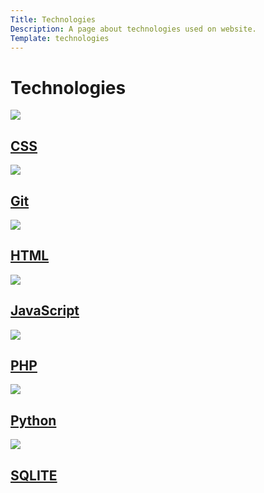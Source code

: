 ```yaml
---
Title: Technologies
Description: A page about technologies used on website.
Template: technologies
---
```


Technologies
==================

<div class="subcontainer css">
    <img src="%base_url%/image/css.jpg" class="css-img">
    <h2 class="title2">
        <a href="technology/css">CSS</a>
    </h2>
</div>
<div class="subcontainer git">
    <img src="%base_url%/image/git.jpg" class="git-img">
    <h2 class="title2">
        <a href="technology/git">Git</a>
    </h2>
</div>
<div class="subcontainer html">
    <img src="%base_url%/image/html.jpg" class="html-img">
    <h2 class="title2">
        <a href="technology/html">HTML</a>
    </h2>
</div>
<div class="subcontainer javascript">
    <img src="%base_url%/image/javascript.jpg" class="javascript-img">
    <h2 class="title2">
        <a href="technology/javascript">JavaScript</a>
    </h2>
</div>
<div class="subcontainer php">
    <img src="%base_url%/image/php.jpg" class="php-img">
    <h2 class="title2">
        <a href="technology/php">PHP</a>
</div>
<div class="subcontainer python">
    <img src="%base_url%/image/python.jpg" class="python-img">
    <h2 class="title2">
        <a href="technology/python">Python</a>
</div>
<div class="subcontainer sqlite">
    <img src="%base_url%/image/sqlite.jpg" class="sqlite-img">
    <h2 class="title2">
        <a href="technology/sqlite">SQLITE</a>
</div>